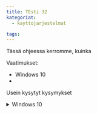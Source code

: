 ```yaml
---
title: TEsti 32
kategoriat:
  - kayttojarjestelmat

tags:
---
```

Tässä ohjeessa kerromme, kuinka

Vaatimukset:
- Windows 10
- 

Usein kysytyt kysymykset
<details>
  <summary>Windows 10</summary>
  Käyttöjärjestelmä.
</details>
